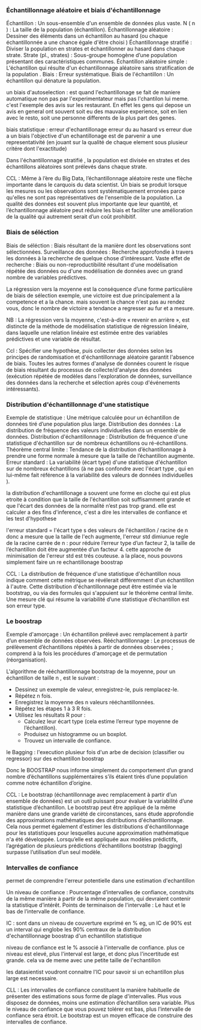 

### Échantillonnage aléatoire et biais d'échantillonnage

Échantillon : Un sous-ensemble d'un ensemble de données plus vaste.
N ( n ) : La taille de la population (échantillon).
Échantillonnage aléatoire : Dessiner des éléments dans un échantillon au hasard (ou chaque échantillonnée a une chance égale d'être choisi )
Échantillonnage stratifié : Diviser la population en strates et échantillonner au hasard dans chaque strate.
Strate (pl., strates) : Sous-groupe homogène d’une population présentant des caractéristiques communes.
Échantillon aléatoire simple : L'échantillon qui résulte d'un échantillonnage aléatoire sans stratification de la population .
Biais : Erreur systématique.
Biais de l'échantillon : Un échantillon qui dénature la population.

un biais d'autoselection : est quand l'echantillonage se fait de maniere automatique non pas par l'experimentateur mais pas l'chantilon lui meme. c'est
l'exemple des avis sur les restaurant. En effet les gens qui depose un avis en general ont souvent soit eu des mauvaise experience, soit en lien avec le resto, soit une personne differents de la plus
part des genes. 

biais statistique : erreur d'echantillonage
erreur du au hasard vs erreur due a un biais
l'objective d'un echantillonage est de parvenir a une representativité (en jouant sur la qualité de chaque element sous plusieur critére dont l'exactitude)

Dans l'échantillonnage stratifié , la population est divisée en strates et des échantillons aléatoires sont prélevés dans chaque strate.

CCL : 
Même à l’ère du Big Data, l’échantillonnage aléatoire reste une flèche importante dans le carquois du data scientist.
Un biais se produit lorsque les mesures ou les observations sont systématiquement erronées parce qu'elles ne sont pas représentatives de l'ensemble de la population.
La qualité des données est souvent plus importante que leur quantité, et l’échantillonnage aléatoire peut réduire les biais et faciliter une amélioration de la qualité qui autrement serait d’un coût prohibitif.

### Biais de séléction

Biais de séléction : Biais résultant de la manière dont les observations sont sélectionnées.
Surveillance des données : Recherche approfondie à travers les données à la recherche de quelque chose d'intéressant.
Vaste effet de recherche : Biais ou non-reproductibilité résultant d'une modélisation répétée des données ou d'une modélisation de données avec un grand nombre de variables prédictives.

La régression vers la moyenne est la conséquence d’une forme particulière de biais de sélection
exemple, une victoire est due principalement a la competence et a la chance. mais souvent la chance n'est pas au rendez vous, donc le nombre de victoire a tendance a regresser au fur et a mesure.

NB : La régression vers la moyenne, c'est-à-dire « revenir en arrière », est distincte de la méthode de modélisation statistique de régression linéaire, dans laquelle une relation linéaire est estimée entre des variables prédictives et une variable de résultat.

Ccl : 
Spécifier une hypothèse, puis collecter des données selon les principes de randomisation et d'échantillonnage aléatoire garantit l'absence de biais.
Toutes les autres formes d'analyse de données courent le risque de biais résultant du processus de collecte/d'analyse des données (exécution répétée de modèles dans l'exploration de données, surveillance des données dans la recherche et sélection après coup d'événements intéressants).


### Distribution d'échantillonnage d'une statistique

Exemple de statistique : Une métrique calculée pour un échantillon de données tiré d’une population plus large.
Distribution des données : La distribution de fréquence des valeurs individuelles dans un ensemble de données.
Distribution d'échantillonnage : Distribution de fréquence d'une statistique d'échantillon sur de nombreux échantillons ou ré-échantillons.
Théorème central limite : Tendance de la distribution d’échantillonnage à prendre une forme normale à mesure que la taille de l’échantillon augmente.
Erreur standard : La variabilité (écart type) d'une statistique d'échantillon sur de nombreux échantillons (à ne pas confondre avec l'écart type , qui en lui-même fait référence à la variabilité des valeurs de données individuelles ).

la distribution d'echantillonage a souvent une forme en cloche qui est plus etroite  à condition que la taille de l'échantillon soit suffisamment grande et que l'écart des données de la normalité n’est pas trop grand.
elle est calculer a des fins d'inference, c'est a dire les intervalles de confiance et les test d'hypothese

l'erreur standard = l'écart type s des valeurs de l'échantillon / racine de n
donc a mesure que la taille de l'ech augmente, l'erreur std dimiunue
regle de la racine carrée de n : pour réduire l’erreur type d’un facteur 2, la taille de l’échantillon doit être augmentée d’un facteur 4.
cette approche de minimisation de l'erreur std est trés couteuse. a la place, nous pouvons simplement faire un re echantillonage boostrap

CCL : 
La distribution de fréquence d'une statistique d'échantillon nous indique comment cette métrique se révélerait différemment d'un échantillon à l'autre.
Cette distribution d'échantillonnage peut être estimée via le bootstrap, ou via des formules qui s'appuient sur le théorème central limite.
Une mesure clé qui résume la variabilité d’une statistique d’échantillon est son erreur type.

### Le boostrap

Exemple d'amorçage : Un échantillon prélevé avec remplacement à partir d’un ensemble de données observées.
Rééchantillonnage : Le processus de prélèvement d’échantillons répétés à partir de données observées ; comprend à la fois les procédures d'amorçage et de permutation (réorganisation).

L'algorithme de rééchantillonnage bootstrap de la moyenne, pour un échantillon de taille n , est le suivant :

- Dessinez un exemple de valeur, enregistrez-le, puis remplacez-le.
- Répétez n fois.
- Enregistrez la moyenne des n valeurs rééchantillonnées.
- Répétez les étapes 1 à 3 R fois.
- Utilisez les résultats R pour :
    - Calculez leur écart type (cela estime l’erreur type moyenne de l’échantillon).
    - Produisez un histogramme ou un boxplot.
    - Trouvez un intervalle de confiance.

le Bagging : l'execution plusieur fois d'un arbe de decision (classifier ou regressor) sur des echantillon boostrap

Donc le BOOSTRAP nous informe simplement du comportement d’un grand nombre d’échantillons supplémentaires s’ils étaient tirés d’une population comme notre échantillon d’origine.

CCL : 
Le bootstrap (échantillonnage avec remplacement à partir d’un ensemble de données) est un outil puissant pour évaluer la variabilité d’une statistique d’échantillon.
Le bootstrap peut être appliqué de la même manière dans une grande variété de circonstances, sans étude approfondie des approximations mathématiques des distributions d'échantillonnage.
Cela nous permet également d'estimer les distributions d'échantillonnage pour les statistiques pour lesquelles aucune approximation mathématique n'a été développée.
Lorsqu’elle est appliquée aux modèles prédictifs, l’agrégation de plusieurs prédictions d’échantillons bootstrap (bagging) surpasse l’utilisation d’un seul modèle.

### Intervalles de confiance
permet de comprendre l'erreur potentielle dans une estimation d'echantillon

Un niveau de confiance : Pourcentage d’intervalles de confiance, construits de la même manière à partir de la même population, qui devraient contenir la statistique d’intérêt.
Points de terminaison de l'intervalle : Le haut et le bas de l’intervalle de confiance.

IC : sont dans un niveau de couverture exprimé en %
eg, un IC de 90% est un interval qui englobe les 90% centraux de la distribution d'echantillonnage boostrap d'un echantillon statistique

niveau de confiance est le % associé à l'intervalle de confiance. plus ce niveau est elevé, plus l'interval est large, et donc plus l'incertitude est grande. cela va de meme avec une petite taille de l'echantillon

les datasientist voudront connaitre l'IC pour savoir si un echantillon plus large est necessaire.

CLL :
Les intervalles de confiance constituent la manière habituelle de présenter des estimations sous forme de plage d'intervalles.
Plus vous disposez de données, moins une estimation d’échantillon sera variable.
Plus le niveau de confiance que vous pouvez tolérer est bas, plus l’intervalle de confiance sera étroit.
Le bootstrap est un moyen efficace de construire des intervalles de confiance.




























